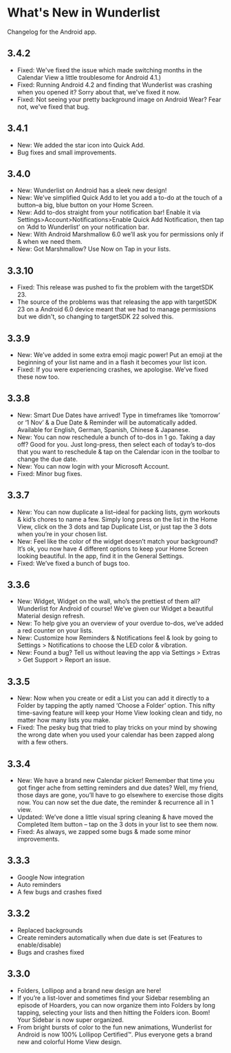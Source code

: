 # What's New in Wunderlist
Changelog for the Android app.

## 3.4.2

  - Fixed: We've fixed the issue which made switching months in the Calendar View a little troublesome for Android 4.1.)
  - Fixed: Running Android 4.2 and finding that Wunderlist was crashing when you opened it? Sorry about that, we've fixed it now.
  - Fixed: Not seeing your pretty background image on Android Wear? Fear not, we've fixed that bug.  

## 3.4.1

  - New: We added the star icon into Quick Add.
  - Bug fixes and small improvements.

## 3.4.0

  - New: Wunderlist on Android has a sleek new design!
  - New: We’ve simplified Quick Add to let you add a to-do at the touch of a button–a big, blue button on your Home Screen.
  - New: Add to-dos straight from your notification bar! Enable it via Settings>Account>Notifications>Enable Quick Add Notification, then tap on ‘Add to Wunderlist’ on your notification bar.
  - New: With Android Marshmallow 6.0 we’ll ask you for permissions only if & when we need them.
  - New: Got Marshmallow? Use Now on Tap in your lists.

## 3.3.10

  - Fixed: This release was pushed to fix the problem with the targetSDK 23.
  - The source of the problems was that releasing the app with targetSDK 23 on a Android 6.0 device meant that we had to manage permissions but we didn't, so changing to targetSDK 22 solved this.

## 3.3.9

  - New: We’ve added in some extra emoji magic power! Put an emoji at the beginning of your list name and in a flash it becomes your list icon.
  - Fixed: If you were experiencing crashes, we apologise. We’ve fixed these now too.

## 3.3.8

  - New: Smart Due Dates have arrived! Type in timeframes like ‘tomorrow’ or ‘1 Nov’ & a Due Date & Reminder will be automatically added. Available for English, German, Spanish, Chinese & Japanese.
  - New: You can now reschedule a bunch of to-dos in 1 go. Taking a day off? Good for you. Just long-press, then select each of today’s to-dos that you want to reschedule & tap on the Calendar icon in the toolbar to change the due date.
  - New: You can now login with your Microsoft Account.
  - Fixed: Minor bug fixes.

## 3.3.7

  - New: You can now duplicate a list–ideal for packing lists, gym workouts & kid’s chores to name a few. Simply long press on the list in the Home View, click on the 3 dots and tap Duplicate List, or just tap the 3 dots when you’re in your chosen list.
  - New: Feel like the color of the widget doesn’t match your background? It’s ok, you now have 4 different options to keep your Home Screen looking beautiful. In the app, find it in the General Settings.
  - Fixed: We’ve fixed a bunch of bugs too.

## 3.3.6

  - New: Widget, Widget on the wall, who’s the prettiest of them all? Wunderlist for Android of course! We’ve given our Widget a beautiful Material design refresh.
  - New: To help give you an overview of your overdue to-dos, we’ve added a red counter on your lists.
  - New: Customize how Reminders & Notifications feel & look by going to Settings > Notifications to choose the LED color & vibration.
  - New: Found a bug? Tell us without leaving the app via Settings > Extras > Get Support > Report an issue.

## 3.3.5

  - New: Now when you create or edit a List you can add it directly to a Folder by tapping the aptly named ‘Choose a Folder’ option. This nifty time-saving feature will keep your Home View looking clean and tidy, no matter how many lists you make.
  - Fixed: The pesky bug that tried to play tricks on your mind by showing the wrong date when you used your calendar has been zapped along with a few others.

## 3.3.4

  - New: We have a brand new Calendar picker! Remember that time you got finger ache from setting reminders and due dates? Well, my friend, those days are gone, you’ll have to go elsewhere to exercise those digits now. You can now set the due date, the reminder & recurrence all in 1 view.
  - Updated: We’ve done a little visual spring cleaning & have moved the Completed Item button – tap on the 3 dots in your list to see them now.
  - Fixed: As always, we zapped some bugs & made some minor improvements.

## 3.3.3

  - Google Now integration
  - Auto reminders
  - A few bugs and crashes fixed

## 3.3.2

  - Replaced backgrounds
  - Create reminders automatically when due date is set (Features to enable/disable)
  - Bugs and crashes fixed

## 3.3.0

  - Folders, Lollipop and a brand new design are here!
  - If you’re a list-lover and sometimes find your Sidebar resembling an episode of Hoarders, you can now organize them into Folders by long tapping, selecting your lists and then hitting the Folders icon. Boom! Your Sidebar is now super organized.
  - From bright bursts of color to the fun new animations, Wunderlist for Android is now 100% Lollipop Certified™. Plus everyone gets a brand new and colorful Home View design.
